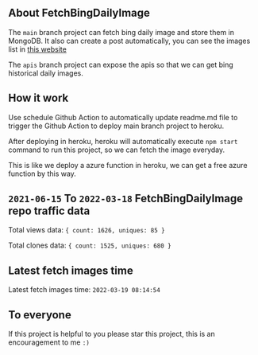 ## About FetchBingDailyImage

The `main` branch project can fetch bing daily image and store them in MongoDB.
It also can create a post automatically, you can see the images list in [this website](https://oursalbum.netlify.app)

The `apis` branch project can expose the apis so that we can get bing historical daily images.

## How it work

Use schedule Github Action to automatically update readme.md file to trigger the Github Action to deploy main branch project to heroku.

After deploying in heroku, heroku will automatically execute `npm start` command to run this project, so we can fetch the image everyday.

This is like we deploy a azure function in heroku, we can get a free azure function by this way.

## `2021-06-15` To `2022-03-18` FetchBingDailyImage repo traffic data

Total views data: `{ count: 1626, uniques: 85 }`

Total clones data: `{ count: 1525, uniques: 680 }`

## Latest fetch images time

Latest fetch images time: `2022-03-19 08:14:54`

## To everyone

If this project is helpful to you please star this project, this is an encouragement to me `:)`



